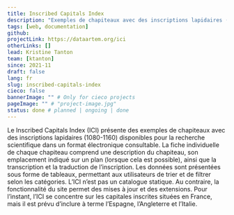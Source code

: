 ```yaml
---
title: Inscribed Capitals Index
description: "Exemples de chapiteaux avec des inscriptions lapidaires (ca.1080-1160) disponibles pour la recherche scientifique dans un format électronique consultable"
tags: [web, documentation]
github:
projectLink: https://dataartem.org/ici
otherLinks: []
lead: Kristine Tanton
team: [ktanton]
since: 2021-11
draft: false
lang: fr
slug: inscribed-capitals-index
cieco: false
bannerImage: "" # Only for cieco projects
pageImage: "" # "project-image.jpg"
status: done # planned | ongoing | done
---
```


<!-- ajouter bonnes dates, author/project lead? -->

Le Inscribed Capitals Index (ICI) présente des exemples de chapiteaux avec des inscriptions lapidaires (1080-1160) disponibles pour la recherche scientifique dans un format électronique consultable. La fiche individuelle de chaque chapiteau comprend une description du chapiteau, son emplacement indiqué sur un plan (lorsque cela est possible), ainsi que la transcription et la traduction de l’inscription. Les données sont présentées sous forme de tableaux, permettant aux utilisateurs de trier et de filtrer selon les catégories. L’ICI n’est pas un catalogue statique. Au contraire, la fonctionnalité du site permet des mises à jour et des extensions. Pour l’instant, l’ICI se concentre sur les capitales inscrites situées en France, mais il est prévu d’inclure à terme l’Espagne, l’Angleterre et l’Italie.
